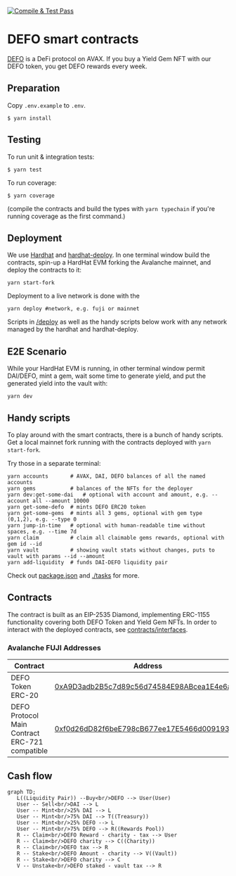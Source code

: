 [![Compile & Test Pass](https://github.com/defoundationxyz/defo-contract/actions/workflows/test.yml/badge.svg)](https://github.com/defoundationxyz/defo-contract/actions/workflows/test.yml)

# DEFO smart contracts

[DEFO](https://docs.defo.app/) is a DeFi protocol on AVAX.
If you buy a Yield Gem NFT with our DEFO token, you get DEFO
rewards every week.

## Preparation

Copy `.env.example` to `.env`.

```shell
$ yarn install
```

## Testing

To run unit & integration tests:

```shell
$ yarn test
```

To run coverage:

```shell
$ yarn coverage
```

(compile the contracts and build the types with `yarn typechain` if you're running coverage as the first command.)

## Deployment

We use [Hardhat](https://hardhat.dev) and [hardhat-deploy](https://github.com/wighawag/hardhat-deploy).
In one terminal window build the contracts, spin-up a HardHat EVM forking the Avalanche mainnet, and deploy the
contracts to it:

```shell
yarn start-fork
```

Deployment to a live network is done with the

```shell
yarn deploy #network, e.g. fuji or mainnet
```

Scripts in [/deploy](./deploy) as well as the handy scripts below work with any network managed by the hardhat and
hardhat-deploy.

## E2E Scenario

While your HardHat EVM is running, in other terminal window permit DAI/DEFO, mint a gem, wait some time to generate
yield, and put the generated yield into the vault with:

```shell
yarn dev
```

## Handy scripts

To play around with the smart contracts, there is a bunch of handy scripts.
Get a local mainnet fork running with the contracts deployed with `yarn start-fork`.

Try those in a separate terminal:

```shell
yarn accounts       # AVAX, DAI, DEFO balances of all the named accounts
yarn gems           # balances of the NFTs for the deployer
yarn dev:get-some-dai   # optional with account and amount, e.g. --account all --amount 10000
yarn get-some-defo  # mints DEFO ERC20 token
yarn get-some-gems  # mints all 3 gems, optional with gem type (0,1,2), e.g. --type 0
yarn jump-in-time   # optional with human-readable time without spaces, e.g. --time 7d
yarn claim          # claim all claimable gems rewards, optional with gem id --id
yarn vault          # showing vault stats without changes, puts to vault with params --id --amount
yarn add-liquidity  # funds DAI-DEFO liquidity pair
```

Check out [package.json](./package.json) and [./tasks](./tasks) for more.

## Contracts

The contract is built as an EIP-2535 Diamond, implementing ERC-1155 functionality covering both DEFO Token and Yield Gem
NFTs.
In order to interact with the deployed contracts, see [contracts/interfaces](./contracts/interfaces).

### Avalanche FUJI Addresses

| Contract                                       | Address                                      |
|------------------------------------------------|----------------------------------------------|
| DEFO Token ERC-20                              | [0xA9D3adb2B5c7d89c56d74584E98ABcea1E4e6a4D](https://testnet.snowtrace.io/address/0xA9D3adb2B5c7d89c56d74584E98ABcea1E4e6a4D) |
| DEFO Protocol Main Contract ERC-721 compatible | [0xf0d26dD82f6beE798cB677ee17E5466d009193Eb](https://testnet.snowtrace.io/address/0xf0d26dD82f6beE798cB677ee17E5466d009193Eb) |

## Cash flow

```mermaid
graph TD;
   L((Liquidity Pair)) --Buy<br/>DEFO --> User(User)
   User -- Sell<br/>DAI --> L
   User -- Mint<br/>25% DAI --> L
   User -- Mint<br/>75% DAI --> T((Treasury))
   User -- Mint<br/>25% DEFO --> L
   User -- Mint<br/>75% DEFO --> R((Rewards Pool))
   R -- Claim<br/>DEFO Reward - charity - tax --> User
   R -- Claim<br/>DEFO charity --> C((Charity))
   R -- Claim<br/>DEFO tax --> R
   R -- Stake<br/>DEFO Amount - charity --> V((Vault))
   R -- Stake<br/>DEFO charity --> C
   V -- Unstake<br/>DEFO staked - vault tax --> R
```
